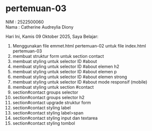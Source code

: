 # pertemuan-03

NIM : 2522500060 <br>
Nama : Catherine Audreylia Diony <br>

Hari Ini, Kamis 09 Oktober 2025, Saya Belajar:
<ol>
    <li>Menggunakan file emmet.html pertemuan-02 untuk file index.html pertemuan-03</li>
    <li>membuat struktur form untuk section contact</li>
    <li>membuat styling untuk selector ID #about </li>
    <li>membuat styling untuk selector ID #about elemen h2 </li>
    <li>membuat styling untuk selector ID #about elemen p </li>
    <li>membuat styling untuk selector ID #about elemen strong </li>
    <li>membuat styling untuk selector ID #about mode responsif (mobile) </li>
    <li>membuat styling untuk section #contact </li>
    <li>section#contact groups selector </li>
    <li>section#contact groups selector h2</li>
    <li>section#contact upgrade struktur form</li>
    <li>section#contact styling label</li>
    <li>section#contact styling label>span</li>
    <li>section#contact styling input dan textarea</li>
    <li>section#contact styling tombol</li>
</ol>